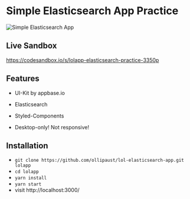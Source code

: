 # Simple Elasticsearch App Practice

![Simple Elasticsearch App](https://res.cloudinary.com/opco-studio/image/upload/v1608558835/chrome-capture_2_ooqe43.gif)

## Live Sandbox

https://codesandbox.io/s/lolapp-elasticsearch-practice-3350p

## Features

* UI-Kit by appbase.io
* Elasticsearch
* Styled-Components

* Desktop-only! Not responsive!

## Installation

* `git clone https://github.com/ollipaust/lol-elasticsearch-app.git lolapp`
* `cd lolapp`
* `yarn install`
* `yarn start`
* visit http://localhost:3000/
